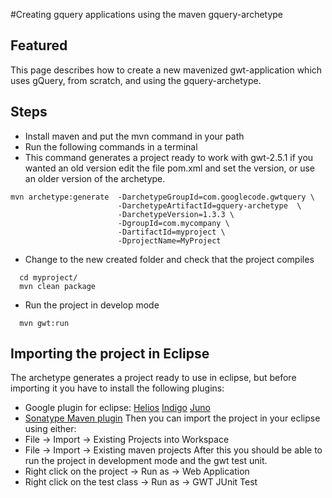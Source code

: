 #Creating gquery applications using the maven gquery-archetype
## Featured
This page describes how to create a new mavenized gwt-application which uses gQuery, from scratch, and using the gquery-archetype.

## Steps

* Install maven and put the mvn command in your path
* Run the following commands in a terminal
* This command generates a project ready to work with gwt-2.5.1 if you wanted an old version edit the file pom.xml and set the version, or use an older version of the archetype.

```
mvn archetype:generate  -DarchetypeGroupId=com.googlecode.gwtquery \
                        -DarchetypeArtifactId=gquery-archetype  \
                        -DarchetypeVersion=1.3.3 \
                        -DgroupId=com.mycompany \
                        -DartifactId=myproject \
                        -DprojectName=MyProject
```

 * Change to the new created folder and check that the project compiles

```
  cd myproject/
  mvn clean package
```

 * Run the project in develop mode

```
  mvn gwt:run
```

## Importing the project in Eclipse

The archetype generates a project ready to use in eclipse, but before importing it you have to install the following plugins:

* Google plugin for eclipse: [Helios](http://dl.google.com/eclipse/plugin/3.6) [Indigo](http://dl.google.com/eclipse/plugin/3.7) [Juno](http://dl.google.com/eclipse/plugin/4.2)
* [Sonatype Maven plugin](http://m2eclipse.sonatype.org/site/m2e)
Then you can import the project in your eclipse using either:
* File -> Import -> Existing Projects into Workspace
* File -> Import -> Existing maven projects
After this you should be able to run the project in development mode and the gwt test unit.
* Right click on the project -> Run as -> Web Application
* Right click on the test class -> Run as -> GWT JUnit Test

